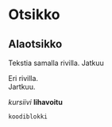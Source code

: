 # Otsikko 
## Alaotsikko

Tekstia samalla rivilla. 
Jatkuu

Eri rivilla.  
Jartkuu.

_kursiivi_
__lihavoitu__


```r
koodiblokki
```
